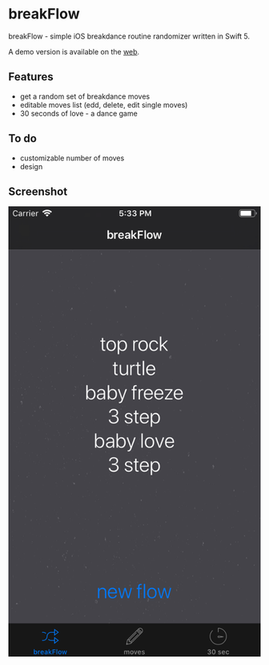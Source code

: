 # breakFlow
breakFlow - simple iOS breakdance routine randomizer written in Swift 5.

A demo version is available on the [web](https://vivalaresistance.ru/breakflow/). 

## Features
- get a random set of breakdance moves
- editable moves list (edd, delete, edit single moves)
- 30 seconds of love - a dance game

## To do
- customizable number of moves 
- design

## Screenshot
![screenshot-breakFlow](https://github.com/vikgor/breakFlow/blob/master/screenshot.png)
